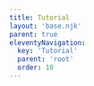 ```yaml
---
title: Tutorial
layout: 'base.njk'
parent: true
eleventyNavigation:
  key: 'Tutorial'
  parent: 'root'
  order: 10
---
```

